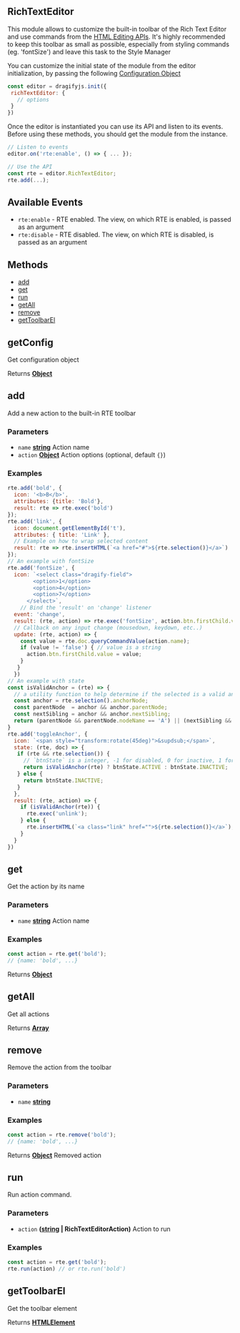 <!-- Generated by documentation.js. Update this documentation by updating the source code. -->

## RichTextEditor

This module allows to customize the built-in toolbar of the Rich Text Editor and use commands from the [HTML Editing APIs][1].
It's highly recommended to keep this toolbar as small as possible, especially from styling commands (eg. 'fontSize') and leave this task to the Style Manager

You can customize the initial state of the module from the editor initialization, by passing the following [Configuration Object][2]

```js
const editor = dragifyjs.init({
 richTextEditor: {
   // options
 }
})
```

Once the editor is instantiated you can use its API and listen to its events. Before using these methods, you should get the module from the instance.

```js
// Listen to events
editor.on('rte:enable', () => { ... });

// Use the API
const rte = editor.RichTextEditor;
rte.add(...);
```

## Available Events

*   `rte:enable` - RTE enabled. The view, on which RTE is enabled, is passed as an argument
*   `rte:disable` - RTE disabled. The view, on which RTE is disabled, is passed as an argument

## Methods

*   [add][3]
*   [get][4]
*   [run][5]
*   [getAll][6]
*   [remove][7]
*   [getToolbarEl][8]

## getConfig

Get configuration object

Returns **[Object][9]**&#x20;

## add

Add a new action to the built-in RTE toolbar

### Parameters

*   `name` **[string][10]** Action name
*   `action` **[Object][9]** Action options (optional, default `{}`)

### Examples

```javascript
rte.add('bold', {
  icon: '<b>B</b>',
  attributes: {title: 'Bold'},
  result: rte => rte.exec('bold')
});
rte.add('link', {
  icon: document.getElementById('t'),
  attributes: { title: 'Link' },
  // Example on how to wrap selected content
  result: rte => rte.insertHTML(`<a href="#">${rte.selection()}</a>`)
});
// An example with fontSize
rte.add('fontSize', {
  icon: `<select class="dragify-field">
        <option>1</option>
        <option>4</option>
        <option>7</option>
      </select>`,
    // Bind the 'result' on 'change' listener
  event: 'change',
  result: (rte, action) => rte.exec('fontSize', action.btn.firstChild.value),
  // Callback on any input change (mousedown, keydown, etc..)
  update: (rte, action) => {
    const value = rte.doc.queryCommandValue(action.name);
    if (value != 'false') { // value is a string
      action.btn.firstChild.value = value;
    }
   }
  })
// An example with state
const isValidAnchor = (rte) => {
  // a utility function to help determine if the selected is a valid anchor node
  const anchor = rte.selection().anchorNode;
  const parentNode  = anchor && anchor.parentNode;
  const nextSibling = anchor && anchor.nextSibling;
  return (parentNode && parentNode.nodeName == 'A') || (nextSibling && nextSibling.nodeName == 'A')
}
rte.add('toggleAnchor', {
  icon: `<span style="transform:rotate(45deg)">&supdsub;</span>`,
  state: (rte, doc) => {
   if (rte && rte.selection()) {
     // `btnState` is a integer, -1 for disabled, 0 for inactive, 1 for active
     return isValidAnchor(rte) ? btnState.ACTIVE : btnState.INACTIVE;
   } else {
     return btnState.INACTIVE;
   }
  },
  result: (rte, action) => {
    if (isValidAnchor(rte)) {
      rte.exec('unlink');
    } else {
      rte.insertHTML(`<a class="link" href="">${rte.selection()}</a>`);
    }
  }
})
```

## get

Get the action by its name

### Parameters

*   `name` **[string][10]** Action name

### Examples

```javascript
const action = rte.get('bold');
// {name: 'bold', ...}
```

Returns **[Object][9]**&#x20;

## getAll

Get all actions

Returns **[Array][11]**&#x20;

## remove

Remove the action from the toolbar

### Parameters

*   `name` **[string][10]**&#x20;

### Examples

```javascript
const action = rte.remove('bold');
// {name: 'bold', ...}
```

Returns **[Object][9]** Removed action

## run

Run action command.

### Parameters

*   `action` **([string][10] | RichTextEditorAction)** Action to run

### Examples

```javascript
const action = rte.get('bold');
rte.run(action) // or rte.run('bold')
```

## getToolbarEl

Get the toolbar element

Returns **[HTMLElement][12]**&#x20;

[1]: https://developer.mozilla.org/en-US/docs/Web/API/Document/execCommand

[2]: https://github.com/dragifyJS/dragifyjs/blob/master/src/rich_text_editor/config/config.ts

[3]: #add

[4]: #get

[5]: #run

[6]: #getall

[7]: #remove

[8]: #gettoolbarel

[9]: https://developer.mozilla.org/docs/Web/JavaScript/Reference/Global_Objects/Object

[10]: https://developer.mozilla.org/docs/Web/JavaScript/Reference/Global_Objects/String

[11]: https://developer.mozilla.org/docs/Web/JavaScript/Reference/Global_Objects/Array

[12]: https://developer.mozilla.org/docs/Web/HTML/Element
